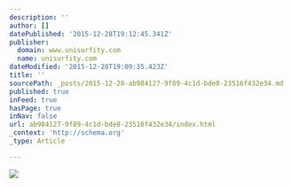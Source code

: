 ```yaml
---
description: ''
author: []
datePublished: '2015-12-28T19:12:45.341Z'
publisher:
  domain: www.unisurfity.com
  name: unisurfity.com
dateModified: '2015-12-28T19:09:35.423Z'
title: ''
sourcePath: _posts/2015-12-28-ab984127-9f89-4c1d-bde8-23516f432e34.md
published: true
inFeed: true
hasPage: true
inNav: false
url: ab984127-9f89-4c1d-bde8-23516f432e34/index.html
_context: 'http://schema.org'
_type: Article

---
```

![](https://static.wixstatic.com/media/e533e9_4f2357770aa64c9ea45d0c100b72b1a4.jpg/v1/fill/w_980,h_310,al_c,q_80,usm_0.66_1.00_0.01,lg_1/e533e9_4f2357770aa64c9ea45d0c100b72b1a4.jpg)